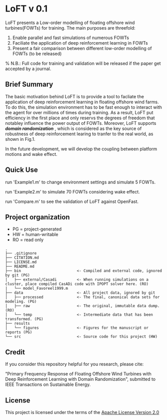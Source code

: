 # LoFT v 0.1

  LoFT presents a Low-order modelling of floating offshore wind turbines(FOWTs) for training. The main purposes are threefold:
1. Enable parallel and fast simulations of numerous FOWTs
2. Faciliate the application of deep reinforcement learning in FOWTs
3. Present a fair comparison between different low-order modelling of FOWTs (to be released)

% N.B.: Full code for training and validation will be released if the paper get accepted by a journal.

## Brief Summary
  The basic motivation behind LoFT is to provide a tool to facliate the application of deep reinforcement learning in floating offshore wind farms.  To do this, the simulation environment has to be fast enough to interact with the agent for over millions of times during training. As a result, LoFT put efficiency in the first place and only reservs the degrees of freedom that notabley influence the power output of FOWTs. Moreover, LoFT supports **_domain randomization_** , which is considered as the key source of robustness of deep reinforcement learing to tranfer to the real world, as shown in Fig.1. 
  
  In the future development, we will  develop the coupling between platform motions and wake effect.

## Quick Use
run 'Example1.m' to change environment settings and simulate 5 FOWTs.

run 'Example2.m' to simulate 70 FOWTs considering wake effect.

run 'Compare.m'  to see the validation of LoFT against OpenFast.

## Project organization
- PG = project-generated
- HW = human-writable
- RO = read only
```
.
├── .gitignore
├── CITATION.md
├── LICENSE.md
├── README.md
├── bin                         <- Compiled and external code, ignored by git (PG)
│   ├── external/Casadi         <- When running simulations on a cluster, place compiled CasADi code with IPOPT solver here. (RO)
|   └── model_Favoreel1999.m    
├── data                        <- All project data, ignored by git
│   ├── processed               <- The final, canonical data sets for modeling. (PG)
│   ├── raw                     <- The original, immutable data dump. (RO)
│   └── temp                    <- Intermediate data that has been transformed. (PG)
├── results         
│   └── figures                 <- Figures for the manuscript or reports (PG)
└── src                         <- Source code for this project (HW)

```
## Credit
If you consider this repository helpful for you research, please cite: 

"Primary Frequency Response of Floating Offshore Wind Turbines with Deep Reinforcement Learning with Domain Randomization", submitted to IEEE Transactions on Sustainable Energy.

## License
This project is licensed under the terms of the [Apache License Version 2.0](/LICENSE.md)
